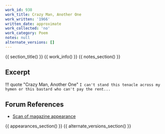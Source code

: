 ```yaml
---
work_id: 938
work_title: Crazy Man, Another One
work_written: '1966'
written_date: approximate
work_collected: 'no'
work_category: Poem
notes: null
alternate_versions: []
---
```


{{ section_title() }}
{{ work_info() }}
{{ notes_section() }}
## Excerpt
!!! quote "Crazy Man, Another One"
    ```
    I can't stand this tenacle across my
    hymen
    or this bastard who can't pay the
    rent...
    ```

## Forum References
- [Scan of magazine appearance](https://bukowskiforum.com/threads/iconolatre.7078/)

{{ appearances_section() }}
{{ alternate_versions_section() }}